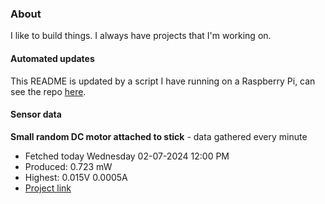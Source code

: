 ### About
I like to build things. I always have projects that I'm working on.

#### Automated updates
This README is updated by a script I have running on a Raspberry Pi, can see the repo [here](https://github.com/jdc-cunningham/raspi-git-repo-updater).

#### Sensor data


**Small random DC motor attached to stick** - data gathered every minute
- Fetched today Wednesday 02-07-2024 12:00 PM
- Produced: 0.723 mW
- Highest: 0.015V 0.0005A
- [Project link](https://github.com/jdc-cunningham/turbine-raspi)